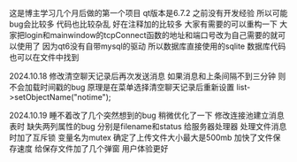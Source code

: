 这是博主学习几个月后做的第一个项目 qt版本是6.7.2 之前没有开发经验 所以可能bug会比较多 代码也比较杂乱 好在注释加的比较多
大家有需要的可以重构一下 大家把login和mainwindow的tcpConnect函数的地址和端口号改为自己需要的就可以使用了
因为qt6没有自带mysql的驱动 所以数据库直接使用的sqlite 数据库代码也可以在文件中找到

2024.10.18
修改清空聊天记录后再次发送消息 如果消息和上条间隔不到三分钟 则不会加载时间戳的bug
原理是在菜单选择清空聊天记录后重新设置 list->setObjectName("notime");

2024.10.19
睡不着改了几个突然想到的bug 稍微优化了一下
修改连接池建立消息表时 缺失两列属性的bug 分别是filename和status
给服务器处理器 处理文件消息时加了互斥锁 变量名为mutex
确定了上传文件大小最大是500mb
加快了文件保存速度
给保存文件加了几个弹窗 用户体验更好
